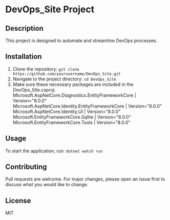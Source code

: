 # DevOps_Site Project

## Description
This project is designed to automate and streamline DevOps processes.

## Installation
1. Clone the repository: `git clone https://github.com/yourusername/DevOps_Site.git`
2. Navigate to the project directory: `cd DevOps_Site`
3. Make sure these necessary packages are included in the DevOps_Site.csproj:
Microsoft.AspNetCore.Diagnostics.EntityFrameworkCore | Version="8.0.0"  
Microsoft.AspNetCore.Identity.EntityFrameworkCore | Version="8.0.0"  
Microsoft.AspNetCore.Identity.UI | Version="8.0.0"  
Microsoft.EntityFrameworkCore.Sqlite | Version="8.0.0"  
Microsoft.EntityFrameworkCore.Tools | Version="8.0.0"  

## Usage
To start the application, run: `dotnet watch run`

## Contributing
Pull requests are welcome. For major changes, please open an issue first to discuss what you would like to change.

## License
MIT
